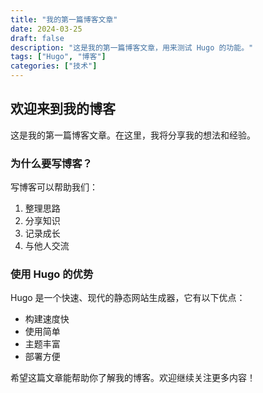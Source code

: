 ```yaml
---
title: "我的第一篇博客文章"
date: 2024-03-25
draft: false
description: "这是我的第一篇博客文章，用来测试 Hugo 的功能。"
tags: ["Hugo", "博客"]
categories: ["技术"]
---
```


## 欢迎来到我的博客

这是我的第一篇博客文章。在这里，我将分享我的想法和经验。

### 为什么要写博客？

写博客可以帮助我们：

1. 整理思路
2. 分享知识
3. 记录成长
4. 与他人交流

### 使用 Hugo 的优势

Hugo 是一个快速、现代的静态网站生成器，它有以下优点：

- 构建速度快
- 使用简单
- 主题丰富
- 部署方便

希望这篇文章能帮助你了解我的博客。欢迎继续关注更多内容！
